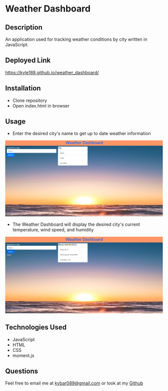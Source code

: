 # Weather Dashboard

## Description

An application used for tracking weather conditions by city written in JavaScript.

## Deployed Link

https://kyle188.github.io/weather_dashboard/

## Installation

* Clone repository
* Open index.html in browser

## Usage

* Enter the desired city's name to get up to date weather information 

![demo](./assets/weather-dashboard-screenshot.jpg)

*  The Weather Dashboard will display the desired city's current temperature, wind speed, and humidity 

![demo](./assets/weather-dashboard-screenshot-miami.jpg)

## Technologies Used

* JavaScript
* HTML
* CSS
* moment.js

## Questions

Feel free to email me at kybar089@gmail.com or look at my [Github](https://github.com/kyle188)